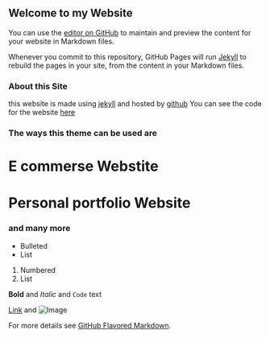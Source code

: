 ## Welcome to my Website

You can use the [editor on GitHub](https://github.com/anshulchaudhary0677/hola/edit/gh-pages/index.md) to maintain and preview the content for your website in Markdown files.

Whenever you commit to this repository, GitHub Pages will run [Jekyll](https://jekyllrb.com/) to rebuild the pages in your site, from the content in your Markdown files.

### About this Site

this website is made using [jekyll](https://jekyllrb.com/) and hosted by [github](https://github.com/)
You can see the code for the website [here](https://github.com/anshulchaudhary0677/hola)

### The ways this theme can be used are
# E commerse Webstite
# Personal portfolio Website
### and many more

- Bulleted
- List

1. Numbered
2. List

**Bold** and _Italic_ and `Code` text

[Link](url) and ![Image](src)


For more details see [GitHub Flavored Markdown](https://guides.github.com/features/mastering-markdown/).

